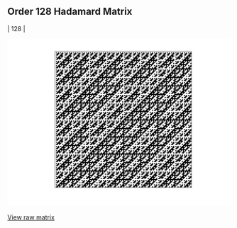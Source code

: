 ## Order 128 Hadamard Matrix

| 128 |

<img src="128.png" class="img-responsive" alt=""> 

[View raw matrix](order128.txt)
